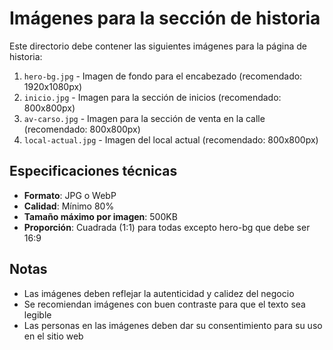 # Imágenes para la sección de historia

Este directorio debe contener las siguientes imágenes para la página de historia:

1. `hero-bg.jpg` - Imagen de fondo para el encabezado (recomendado: 1920x1080px)
2. `inicio.jpg` - Imagen para la sección de inicios (recomendado: 800x800px)
3. `av-carso.jpg` - Imagen para la sección de venta en la calle (recomendado: 800x800px)
4. `local-actual.jpg` - Imagen del local actual (recomendado: 800x800px)

## Especificaciones técnicas

- **Formato**: JPG o WebP
- **Calidad**: Mínimo 80%
- **Tamaño máximo por imagen**: 500KB
- **Proporción**: Cuadrada (1:1) para todas excepto hero-bg que debe ser 16:9

## Notas

- Las imágenes deben reflejar la autenticidad y calidez del negocio
- Se recomiendan imágenes con buen contraste para que el texto sea legible
- Las personas en las imágenes deben dar su consentimiento para su uso en el sitio web
